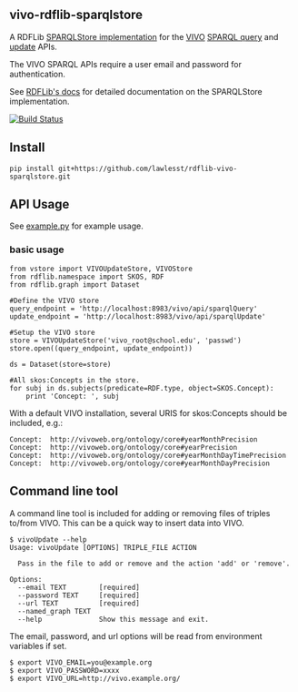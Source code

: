 ## vivo-rdflib-sparqlstore

A RDFLib [SPARQLStore implementation](http://rdflib.readthedocs.org/en/latest/apidocs/rdflib.plugins.stores.html#rdflib.plugins.stores.sparqlstore.SPARQLUpdateStore) for the [VIVO](http://vivoweb.org/) [SPARQL query](https://wiki.duraspace.org/display/VIVO/The+SPARQL+Query+API) and [update](https://wiki.duraspace.org/display/VIVO/The+SPARQL+Update+API) APIs.

The VIVO SPARQL APIs require a user email and password for authentication.

See [RDFLib's docs](http://rdflib.readthedocs.org/en/latest/apidocs/rdflib.plugins.stores.html?highlight=sparqlstore#module-rdflib.plugins.stores.sparqlstore) for detailed documentation on the SPARQLStore implementation.

[![Build Status](https://travis-ci.org/lawlesst/vivo-rdflib-sparqlstore.svg?branch=master)](https://travis-ci.org/lawlesst/vivo-rdflib-sparqlstore)

## Install

```
pip install git+https://github.com/lawlesst/rdflib-vivo-sparqlstore.git
```

## API Usage

See [example.py](./example.py) for example usage.

### basic usage
```
from vstore import VIVOUpdateStore, VIVOStore
from rdflib.namespace import SKOS, RDF
from rdflib.graph import Dataset

#Define the VIVO store
query_endpoint = 'http://localhost:8983/vivo/api/sparqlQuery'
update_endpoint = 'http://localhost:8983/vivo/api/sparqlUpdate'

#Setup the VIVO store
store = VIVOUpdateStore('vivo_root@school.edu', 'passwd')
store.open((query_endpoint, update_endpoint))

ds = Dataset(store=store)

#All skos:Concepts in the store.
for subj in ds.subjects(predicate=RDF.type, object=SKOS.Concept):
    print 'Concept: ', subj
```

With a default VIVO installation, several URIS for skos:Concepts should be included, e.g.:

```
Concept:  http://vivoweb.org/ontology/core#yearMonthPrecision
Concept:  http://vivoweb.org/ontology/core#yearPrecision
Concept:  http://vivoweb.org/ontology/core#yearMonthDayTimePrecision
Concept:  http://vivoweb.org/ontology/core#yearMonthDayPrecision
```

## Command line tool
A command line tool is included for adding or removing files of triples to/from VIVO. This can be a quick way to insert data into VIVO. 

```
$ vivoUpdate --help
Usage: vivoUpdate [OPTIONS] TRIPLE_FILE ACTION

  Pass in the file to add or remove and the action 'add' or 'remove'.

Options:
  --email TEXT        [required]
  --password TEXT     [required]
  --url TEXT          [required]
  --named_graph TEXT
  --help              Show this message and exit.
```

The email, password, and url options will be read from environment variables if set.

```
$ export VIVO_EMAIL=you@example.org
$ export VIVO_PASSWORD=xxxx
$ export VIVO_URL=http://vivo.example.org/
```
